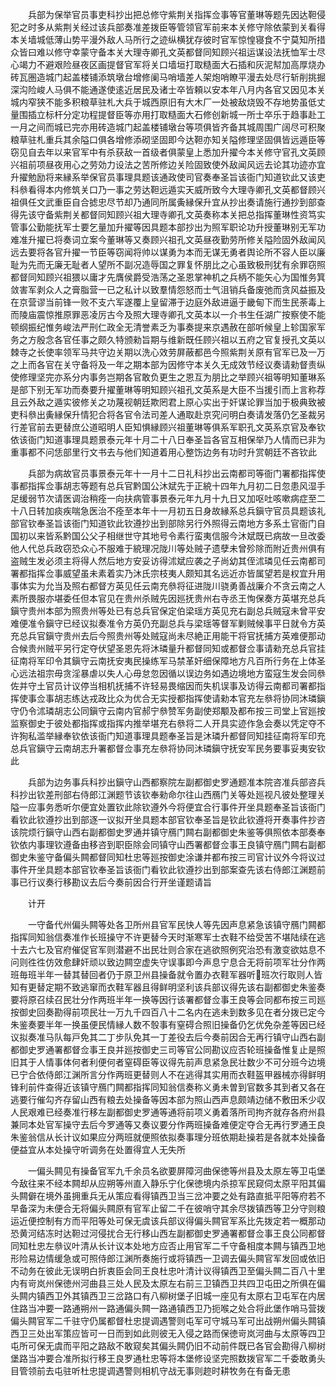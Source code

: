 <!-- { "loadSidebar": true } -->
　　兵部为保举官员事吏科抄出把总修守紫荆关指挥佥事等官董琳等题先因达靼侵犯之时多从紫荆关经过该兵部奏准差拨臣等管领官军前来本关修守除依蒙到关看得本关墙城低薄山势平漫外敌人马所行之迹纵横犹存彼时官军惊惶寝食不宁莫知所措众皆曰难以修守幸蒙守备本关大理寺卿孔文英都督同知顾兴祖运谋设法抚恤军士尽心竭力不避艰险昼夜区画提督官军将关口墙垣打取糙面大石插和灰泥幇加高厚烧办砖瓦圏造城门起盖楼铺添筑墩台增修阑马哨墙差人架炮哨瞭平漫去处尽行斩削挑掘深沟险峻人马俱不能通遂使逺近居民及诸士卒皆頼以安本年八月内各官又因见本关城内窄狭不能多积粮草驻札大兵于城西原旧有大木厂一处被敌烧毁不存地势虽低丈量围插立标杆分定功程提督臣等亦用打取糙面大石修创新城一所士卒乐于趋事赴工一月之间而城已完亦用砖造城门起盖楼铺墩台等项俱皆齐备其城周围广阔尽可积聚粮草驻札重兵其余隘口俱各增修添砌坚固即今达靼亦知关隘修理坚固俱皆远遁臣等窃见自去年以来官军中有杀获敌一首级者俱蒙皇上悉加升擢今本关修守官孔文英顾兴祖前项昼夜用心之劳効力设法之苦所修边关险固致使外敌闻风远去论其功迹亦宜升擢勉励将来縁系举保官员事理具题该通政使司官奏奉圣旨该衙门知道钦此又该吏科叅看得本内修筑关口乃一事之劳达靼远遁实天威所致今大理寺卿孔文英都督顾兴祖俱任文武重臣自合摅忠尽节却乃通同所属夤縁保升宜从抄出奏请施行通抄到部查得先该守备紫荆关都督同知顾兴祖大理寺卿孔文英奏称本关把总指挥董琳性资笃实管事公勤能抚军士要乞量加升擢等因具题本部抄出为照军职论功升授董琳别无军功难准升擢已将奏词立案今董琳等又奏顾兴祖孔文英昼夜勤劳所修关隘险固外敌闻风远去要将各官升擢一节臣等窃闻将帅以谋勇为本而无谋无勇者舆论所不容人臣以廉耻为先而无廉无耻者人望所不副况造辱国之罪复怀朋比之心虽致极刑犹有余罪窃照都督同知顾兴祖猥以庸才先膺侯爵受浩荡之圣恩掌神机之兵柄不能矢心为国惟务箕敛害军剥众人之膏脂营一已之私计以致羣情怨怒而士气沮销兵备废弛而贪风益振及在京营谬当前锋一败不支六军遂覆上皇留滞于边庭外敌进逼于畿甸下而生民荼毒上而陵庙震惊推原罪恶凌厉古今及照大理寺卿孔文英本以一介书生任湖广按察使不能顿纲振纪惟务峻法严刑仁政全无清誉素乏为事奏提来京遇赦在部听候皇上轸国家军务之方殷念各官任事之颇久特颁勑旨期与维新既任顾兴祖以五府之官复授孔文英以棘寺之长使率领军马共守边关期以洗心效劳屏蔽都邑今照紫荆关原有官军已及一万之上而各官在关守备将及一年之期本部为因修守本关久无成效节经议奏请勑督责纵使修理坚完亦系分内事务岂期各官敢负更生之恩互为朋比之举顾兴祖等明知董琳系是部下别无军功而奏要升擢董琳等明知顾兴祖孔文英系是大臣不当援引而上言称荐且云外敌之遁实彼修关之功蔑视朝廷欺罔君上原心实出于奸谋论罪当加于极典致被吏科叅出夤縁保升情犯合将各官令法司差人通取赴京究问明白奏请发落仍乞圣裁另行差官前去更替庶公道昭明人臣知惧縁顾兴祖董琳等俱系军职孔文英系京官及奉钦依该衙门知道事理具题景泰元年十月二十八日奉圣旨各官互相保举乃人情而已非为重事都不问恁部里行文书去与他们知道着用心整饬边务有功时升赏朝廷不吝钦此

　　兵部为病故官员事景泰元年十一月十二日礼科抄出云南都司等衙门署都指挥使事都指挥佥事胡志等题有总兵官黔国公沐斌先于正綂十四年九月初二日忽患风湿手足缓弱节次请医调治稍痊一向扶病管事景泰元年九月十九日又加呕吐咳嗽病症至二十八日转加痰疾喘急医治不痊至本年十一月初五日身故縁系总兵鎭守官员具题该礼部官钦奉圣旨该衙门知道钦此钦遵抄出到部除另行外照得云南地方多系土官衙门自国初以来皆系黔国公父子相继世守其地号令素行蛮夷信服今沐斌既已病故一旦改委他人代总兵政窃恐众心不服难于綂理况陇川等处贼子遗孽未曾殄除而附近贵州俱有盗贼生发必须主将得人然后地方安妥访得沭斌应袭之子尚幼其侄沭璘见任云南都司署都指挥佥事威望虽未素着实乃沐氏宗枝夷人颇知其名远近亦皆属望若是权宜升用事体实为允当及照右都督方英见任云南充叅将征进陇川骁勇善战廉介不贪云南之人素所畏服亦堪委任但本官见在贵州杀贼先因廵抚贵州右寺丞王恂保奏方英堪充总兵鎭守贵州本部为照贵州等处已有总兵官保定伯梁瑶方英见充右副总兵贼寇未曾平安难便准令鎭守已经议拟奏准令方英仍充副总兵与梁瑶等督军剿贼候事平日就令方英充总兵官鎭守贵州去后今照贵州等处贼寇尚未尽絶正用能干将官抚捕方英难便那动合候贵州贼平另行定夺伏望圣恩先将沐璘量升都督同知或都督佥事请勑充总兵官挂征南将军印令其鎭守云南抚安夷民操练军马禁革奸细保障地方凡百所行务在上体圣心远法祖宗毋贪淫暴虐以失人心毋怠忽因循以误边务如遇边境地方蛮寇生发会同叅佐并守土官员计议停当相机抚捕不许轻易畏缩因而失机误事及访得云南都司署都指挥使事佥事胡志练达戎政比众为优合无实授都指挥使请勑本官充左叅将协同沐璘鎭守仍令沭璘胡志公同鎭守云南内官郝宁叅赞军务副使郑颙及都布按三司堂上官廵按监察御史于彼处都指挥或指挥内推举堪充右叅将二人开具实迹作急会奏以凭定夺不许狥私滥举縁奉钦依该衙门知道事理具题奉圣旨是沐璘升都督同知挂征南将军印充总兵官鎭守云南胡志升署都督佥事充左叅将协同沐璘鎭守抚安军民务要事妥夷安钦此

　　兵部为边务事兵科抄出鎭守山西都察院左副都御史罗通题准本院咨准兵部咨兵科抄出钦差刑部右侍郎江渊题节该钦奉勑命尔往山西鴈门关等处廵视凡彼处整理关隘一应事务悉听尔便宜处置钦此除钦遵外今将便宜合行事件开坐具题奉圣旨该衙门看钦此钦遵抄出到部逐一议拟开坐具题本部官钦奉圣旨是钦此钦遵将开奏事件抄咨该院烦行鎭守山西右副都御史罗通并镇守鴈门闗右副都御史朱鉴等俱照依本部奏奉钦依内事理钦遵备由移咨到职臣除会同镇守山西署都督佥事王良镇守鴈门闗右副都御史朱鉴守备偏头闗都督同知杜忠等廵按御史涂谦并都布按三司官计议外今将议过事件开坐具题本部官钦奉圣旨该衙门看钦此钦遵抄出到部案查先该右侍郎江渊题前事已行议奏行移勘议去后今奏前因合行开坐谨题请旨

　　计开

　　一守备代州偏头闗等处各卫所州县官军民快人等先因声息紧急该镇守鴈门闗都指挥同知翁信奏准作长班操守不许更替今天时渐寒军士衣鞋不给受苦不堪陆续在逃十去六七及官府催促官军则潜避不出民壮则合家在逃欲照例究治恐有激变欲姑息不问则徃徃仿效愈肆奸顽以致边闗空虚失守误事即今声息宁息合无将前项军壮分作两班毎班半年一替其替回者仍于原卫州县操备就令置办衣鞋军器听班次行取则人皆知有更替定期不致逃窜而衣鞋军器且得鲜明坚利该兵部议得先该右副都御史朱鉴奏要将原召续召民壮分作两班半年一换等因行该署都督佥事王良等会同都布按三司廵按御史回奏勘得前项民壮一万九千四百八十二名内在逃未到数多见在者分拨已定今朱鉴奏要半年一换虽便民情縁人数不彀事有窒碍合照旧操备仍乞优免杂差等因已经议拟奏准马队每戸免其二丁步队免其一丁差役去后今奏前因合无再行镇守山西右副都御史罗通署都督佥事王良并廵按御史三司等官公同勘议应否轮班操备惟复止是照旧其于人情事体何者利便何者窒碍臣等议得先前声息紧急民壮数少不可分班今边境已宁合依侍郎江渊所言分作两班更替则人不在逃得其实用而衣鞋盔甲器械亦得鲜明锋利前件查得近该镇守鴈门闗都指挥同知翁信奏称义勇未曽到官数多其到者又各在逃要行催勾齐存留山西有粮去处操备等因本部为照山西声息颇靖边储不敷田禾少収人民艰难已经奏准行移左副都御史罗通等通将前项义勇着落所司拘齐就存各府州县兼同本处官军操守去后今罗通等又奏议要分作两班操备难便定夺合无再行罗通王良朱鉴翁信从长计议如果应分两班就便照依拟奏事理分班依期赴操若是各就本处操备便益宜从本处操守听调务在处置得宜人无失所

　　一偏头闗见有操备官军九千余员名欲要屏障河曲保徳等州县及太原左等卫屯堡今敌往来不经本闗却从应朔等州直入静乐宁化保徳境内杀掠军民窥伺太原平阳其偏头闗僻在境外虽拥重兵无从策应看得镇西卫当三岔冲要之处有路直抵平阳等府若不早备深为未便合无将偏头闗原有官军止留二千在彼哨守其余尽拨镇西等卫分守则粮运近便控制有方而平阳等处可保无虞该兵部议得偏头闗官军系比先拨定若一概那动恐黄河结冻时达靼过河侵扰合无行移山西左副都御史罗通署都督佥事王良公同都督同知杜忠左叅议叶清从长计议本处地方应否止用官军二千守备相度本闗与镇西卫地形险易边情缓急或可照侍郎江渊所奏施行或将镇西一卫调去偏头闗官军发回或依旧不动务在彼此无误明白折衷臣会同王良杜忠叶清计议得镇西卫至偏头闗二百八十里内有岢岚州保徳州河曲县三处人民及太原左右前三卫镇西卫共四卫屯田之所俱在偏头闗内镇西卫外其镇西卫三岔路口有八柳树堡子旧城一座见有太原右卫屯军在内居住路当冲要一路通朔州一路通偏头闗一路通镇西卫乃扼喉之处合将此堡作哨马营拨偏头闗官军二千驻守仍属都督杜忠提调遇警则屯军可守城马军可出战朔州偏头闗镇西卫三处出军策应皆可一日而到如此则彼无入侵之路而保徳岢岚河曲与太原等四卫屯所可保无虞而平阳之路敌不敢窥矣其偏头闗仍旧不动前件既已各官会勘得八柳树堡路当冲要合准所拟行移王良罗通杜忠等将本堡修设坚完照数拨官军二千委敢勇头目管领前去屯驻听杜忠提调遇警则相机守战无事则趂时耕牧务在有备无患

